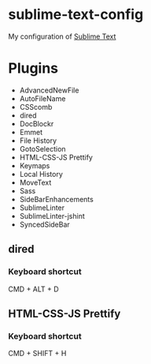 sublime-text-config
============

My configuration of [Sublime Text](http://www.sublimetext.com/3)

# Plugins
* AdvancedNewFile
* AutoFileName
* CSScomb
* dired
* DocBlockr
* Emmet
* File History
* GotoSelection
* HTML-CSS-JS Prettify
* Keymaps
* Local History
* MoveText
* Sass
* SideBarEnhancements
* SublimeLinter
* SublimeLinter-jshint
* SyncedSideBar

## dired
### Keyboard shortcut
CMD + ALT + D

## HTML-CSS-JS Prettify
### Keyboard shortcut
CMD + SHIFT + H
